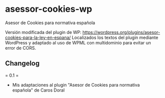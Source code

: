 # asessor-cookies-wp
Asesor de Cookies para normativa española

Versión modificada del plugin de WP: https://wordpress.org/plugins/asesor-cookies-para-la-ley-en-espana/
Localizados los textos del plugin mediante WordPress y adaptado al uso de WPML con multidominio para evitar un error de CORS.

## Changelog

= 0.1 =
* Mis adaptaciones al plugin "Asesor de Cookies para normativa española" de Caros Doral
